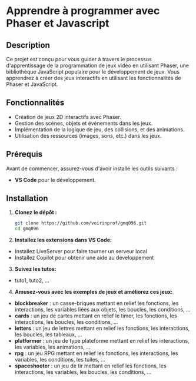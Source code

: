 # Apprendre à programmer avec Phaser et Javascript

## Description

Ce projet est conçu pour vous guider à travers le processus d'apprentissage de la programmation de jeux vidéo en utilisant Phaser, une bibliothèque JavaScript populaire pour le développement de jeux. Vous apprendrez à créer des jeux interactifs en utilisant les fonctionnalités de Phaser et JavaScript.

## Fonctionnalités

- Création de jeux 2D interactifs avec Phaser.
- Gestion des scènes, objets et événements dans les jeux.
- Implémentation de la logique de jeu, des collisions, et des animations.
- Utilisation des ressources (images, sons, etc.) dans les jeux.

## Prérequis

Avant de commencer, assurez-vous d'avoir installé les outils suivants :

- **VS Code** pour le développement. 

## Installation

1. **Clonez le dépôt :**

   ```bash
   git clone https://github.com/voirinprof/gmq096.git
   cd gmq096
   ````

2. **Installez les extensions dans VS Code:**

- Installez LiveServer pour faire tourner un serveur local
- Installez Copilot pour obtenir une aide au développement

3. **Suivez les tutos:**

- tuto1,  tuto2, ...

4. **Amusez-vous avec les exemples de jeux et améliorez ces jeux:**

- **blockbreaker** : un casse-briques mettant en relief les fonctions, les interactions, les variables liées aux objets, les boucles, les conditions, ...
- **cards** : un jeu de cartes mettant en relief le timer, les fonctions, les interactions, les boucles, les conditions, ...
- **letters** : un jeu de lettres mettant en relief les fonctions, les interactions, les boucles, les tableaux, ...
- **platformer** : un jeu de type plateforme mettant en relief les interactions, les variables, les animations, ...
- **rpg** : un jeu RPG mettant en relief les fonctions, les interactions, les variables, les conditions, les tuiles, ...
- **spaceshooter** : un jeu de tir mettant en relief les fonctions, les interactions, les variables, les boucles, les conditions, ...